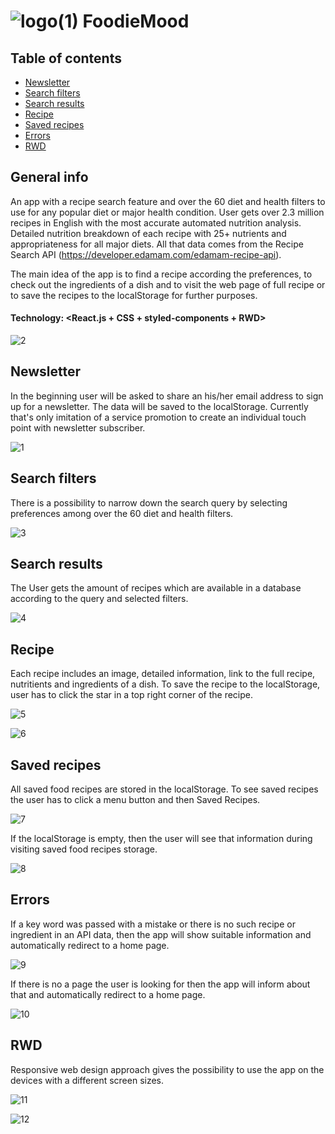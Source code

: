 # ![logo(1)](https://user-images.githubusercontent.com/75247773/206032249-f4685876-32cc-4880-9920-5361cb4b5e73.png) FoodieMood

## Table of contents

- [Newsletter](#newsletter)
- [Search filters](#search-filters)
- [Search results](#search-results)
- [Recipe](#recipe)
- [Saved recipes](#saved-recipes)
- [Errors](#errors)
- [RWD](#rwd)

## General info

An app with a recipe search feature and over the 60 diet and health filters to use for any popular diet or major health condition.
User gets over 2.3 million recipes in English with the most accurate automated nutrition analysis. Detailed nutrition breakdown of each recipe with 25+ nutrients and appropriateness for all major diets. All that data comes from the Recipe Search API (https://developer.edamam.com/edamam-recipe-api).

The main idea of the app is to find a recipe according the preferences, to check out the ingredients of a dish and to visit the web page of full recipe or to save the recipes to the localStorage for further purposes.

#### Technology: <React.js + CSS + styled-components + RWD>

![2](https://user-images.githubusercontent.com/75247773/206032791-39f6e8c0-1cb2-4e3b-a214-c26e93741efd.jpg)

## Newsletter

In the beginning user will be asked to share an his/her email address to sign up for a newsletter. The data will be saved to the localStorage. Currently that's only imitation of a service promotion to create an individual touch point with newsletter subscriber.

![1](https://user-images.githubusercontent.com/75247773/206033019-424ab40c-f573-4d34-860a-7f322c401560.jpg)

## Search filters

There is a possibility to narrow down the search query by selecting preferences among over the 60 diet and health filters.

![3](https://user-images.githubusercontent.com/75247773/206040632-cc7b4329-8b27-43f2-827e-167e6851bf79.jpg)

## Search results

The User gets the amount of recipes which are available in a database according to the query and selected filters.

![4](https://user-images.githubusercontent.com/75247773/206040533-9cf38eed-6263-40ba-a81e-3abccf8e15be.jpg)

## Recipe

Each recipe includes an image, detailed information, link to the full recipe, nutritients and ingredients of a dish. To save the recipe to the localStorage, user has to click the star in a top right corner of the recipe.

![5](https://user-images.githubusercontent.com/75247773/206040690-ee056407-dbd1-46e3-8eb9-d02c508fb317.jpg)

![6](https://user-images.githubusercontent.com/75247773/206040694-6eda47cd-9956-46c8-8477-a4536f4f4325.jpg)

## Saved recipes

All saved food recipes are stored in the localStorage. To see saved recipes the user has to click a menu button and then Saved Recipes.

![7](https://user-images.githubusercontent.com/75247773/206041048-bd732d26-6665-41d1-89f4-3caf9b78007f.jpg)

If the localStorage is empty, then the user will see that information during visiting saved food recipes storage.

![8](https://user-images.githubusercontent.com/75247773/206041408-3d856fc5-0bae-481e-91aa-6fdf9db78a1a.jpg)

## Errors

If a key word was passed with a mistake or there is no such recipe or ingredient in an API data, then the app will show suitable information and automatically redirect to a home page.

![9](https://user-images.githubusercontent.com/75247773/206041656-f5881f01-ed90-402c-93ba-c4f0ec8d2b3f.jpg)

If there is no a page the user is looking for then the app will inform about that and automatically redirect to a home page.

![10](https://user-images.githubusercontent.com/75247773/206041662-93ff1daf-a5c2-4ca7-87cb-4389a2e7b798.jpg)

## RWD

Responsive web design approach gives the possibility to use the app on the devices with a different screen sizes.

![11](https://user-images.githubusercontent.com/75247773/206042417-32225e6d-9f3f-4283-aadf-4dda2cc9634f.jpg)

![12](https://user-images.githubusercontent.com/75247773/206042156-093199e9-7234-442d-9bf9-01c37e3e0edb.jpg)
